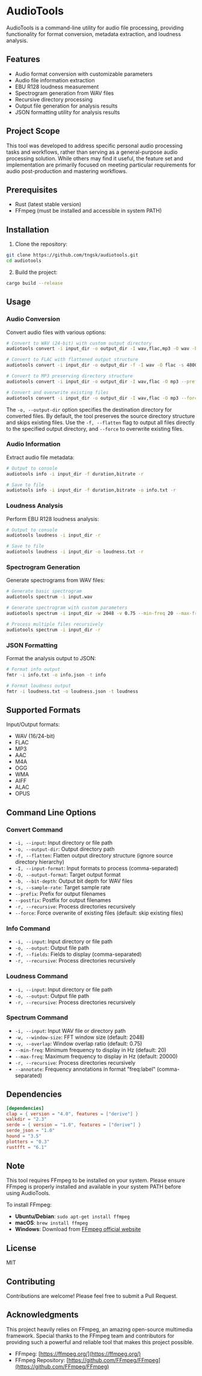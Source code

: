 # AudioTools

AudioTools is a command-line utility for audio file processing, providing functionality for format conversion, metadata extraction, and loudness analysis.

## Features

- Audio format conversion with customizable parameters
- Audio file information extraction
- EBU R128 loudness measurement
- Spectrogram generation from WAV files
- Recursive directory processing
- Output file generation for analysis results
- JSON formatting utility for analysis results

## Project Scope

This tool was developed to address specific personal audio processing tasks and workflows, rather than serving as a general-purpose audio processing solution. While others may find it useful, the feature set and implementation are primarily focused on meeting particular requirements for audio post-production and mastering workflows.

## Prerequisites

- Rust (latest stable version)
- FFmpeg (must be installed and accessible in system PATH)

## Installation

1. Clone the repository:
```bash
git clone https://github.com/tngsk/audiotools.git
cd audiotools
```

2. Build the project:
```bash
cargo build --release
```

## Usage

### Audio Conversion

Convert audio files with various options:

```bash
# Convert to WAV (24-bit) with custom output directory
audiotools convert -i input_dir -o output_dir -I wav,flac,mp3 -O wav -b 24 -r

# Convert to FLAC with flattened output structure
audiotools convert -i input_dir -o output_dir -f -I wav -O flac -s 48000 -r

# Convert to MP3 preserving directory structure
audiotools convert -i input_dir -o output_dir -I wav,flac -O mp3 --prefix "processed_" --postfix "_320k" -r

# Convert and overwrite existing files
audiotools convert -i input_dir -o output_dir -I wav,flac -O mp3 --force
```

The `-o, --output-dir` option specifies the destination directory for converted files. By default, the tool preserves the source directory structure and skips existing files. Use the `-f, --flatten` flag to output all files directly to the specified output directory, and `--force` to overwrite existing files.

### Audio Information

Extract audio file metadata:

```bash
# Output to console
audiotools info -i input_dir -f duration,bitrate -r

# Save to file
audiotools info -i input_dir -f duration,bitrate -o info.txt -r
```

### Loudness Analysis

Perform EBU R128 loudness analysis:

```bash
# Output to console
audiotools loudness -i input_dir -r

# Save to file
audiotools loudness -i input_dir -o loudness.txt -r
```

### Spectrogram Generation

Generate spectrograms from WAV files:

```bash
# Generate basic spectrogram
audiotools spectrum -i input.wav

# Generate spectrogram with custom parameters
audiotools spectrum -i input_dir -w 2048 -v 0.75 --min-freq 20 --max-freq 20000 -r

# Process multiple files recursively
audiotools spectrum -i input_dir -r
```

### JSON Formatting

Format the analysis output to JSON:

```bash
# Format info output
fmtr -i info.txt -o info.json -t info

# Format loudness output
fmtr -i loudness.txt -o loudness.json -t loudness
```

## Supported Formats

Input/Output formats:
- WAV (16/24-bit)
- FLAC
- MP3
- AAC
- M4A
- OGG
- WMA
- AIFF
- ALAC
- OPUS

## Command Line Options

### Convert Command
- `-i, --input`: Input directory or file path
- `-o, --output-dir`: Output directory path
- `-f, --flatten`: Flatten output directory structure (ignore source directory hierarchy)
- `-I, --input-format`: Input formats to process (comma-separated)
- `-O, --output-format`: Target output format
- `-b, --bit-depth`: Output bit depth for WAV files
- `-s, --sample-rate`: Target sample rate
- `--prefix`: Prefix for output filenames
- `--postfix`: Postfix for output filenames
- `-r, --recursive`: Process directories recursively
- `--force`: Force overwrite of existing files (default: skip existing files)

### Info Command
- `-i, --input`: Input directory or file path
- `-o, --output`: Output file path
- `-f, --fields`: Fields to display (comma-separated)
- `-r, --recursive`: Process directories recursively

### Loudness Command
- `-i, --input`: Input directory or file path
- `-o, --output`: Output file path
- `-r, --recursive`: Process directories recursively

### Spectrum Command
- `-i, --input`: Input WAV file or directory path
- `-w, --window-size`: FFT window size (default: 2048)
- `-v, --overlap`: Window overlap ratio (default: 0.75)
- `--min-freq`: Minimum frequency to display in Hz (default: 20)
- `--max-freq`: Maximum frequency to display in Hz (default: 20000)
- `-r, --recursive`: Process directories recursively
- `--annotate`: Frequency annotations in format "freq:label" (comma-separated)


## Dependencies

```toml
[dependencies]
clap = { version = "4.0", features = ["derive"] }
walkdir = "2.3"
serde = { version = "1.0", features = ["derive"] }
serde_json = "1.0"
hound = "3.5"
plotters = "0.3"
rustfft = "6.1"
```

## Note

This tool requires FFmpeg to be installed on your system. Please ensure FFmpeg is properly installed and available in your system PATH before using AudioTools.

To install FFmpeg:

- **Ubuntu/Debian**: `sudo apt-get install ffmpeg`
- **macOS**: `brew install ffmpeg`
- **Windows**: Download from [FFmpeg official website](https://ffmpeg.org/download.html)

## License

MIT

## Contributing

Contributions are welcome! Please feel free to submit a Pull Request.

## Acknowledgments

This project heavily relies on FFmpeg, an amazing open-source multimedia framework. Special thanks to the FFmpeg team and contributors for providing such a powerful and reliable tool that makes this project possible.

- FFmpeg: [https://ffmpeg.org/](https://ffmpeg.org/)
- FFmpeg Repository: [https://github.com/FFmpeg/FFmpeg](https://github.com/FFmpeg/FFmpeg)
